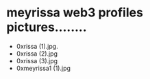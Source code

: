 # meyrissa web3 profiles pictures........
- 0xrissa (1).jpg.
- 0xrissa (2).jpg
- 0xrissa (3).jpg
- 0xmeyrissa1 (1).jpg
